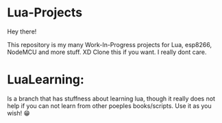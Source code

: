 # Lua-Projects
Hey there!

This repository is my many Work-In-Progress projects for Lua, esp8266, NodeMCU and more stuff. XD
Clone this if you want. I really dont care.

# LuaLearning:
Is a branch that has stuffness about learning lua, though it really does not help if you can not learn from other poeples books/scripts.
Use it as you wish! 😁
